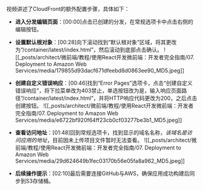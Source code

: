 

视频讲述了CloudFront的额外配置步骤，具体如下：


- **进入分发编辑页面**：[00:00]点击已创建的分发，在常规选项卡中点击右侧的编辑按钮。
- **设置默认根对象**：[00:28]向下滚动找到“默认根对象”区域，将其更改为“/container/latest/index.html”，然后滚动到底部点击确认。
![[_posts/architect/微前端/教程/使用React开发微前端：开发者完全指南/07. Deployment to Amazon Web Services/media/179855d93dacf671dfeebd8d0863ee90_MD5.jpeg]]


- **创建自定义错误响应**：[00:46]找到“Error Pages”选项卡，点击“创建自定义错误响应”，将下拉菜单改为403禁止，单选按钮改为是，输入响应页面路径“/container/latest/index.html”，并将HTTP响应代码更改为200，之后点击创建按钮。
![[_posts/architect/微前端/教程/使用React开发微前端：开发者完全指南/07. Deployment to Amazon Web Services/media/e6722bf920f64ff23cb0cf03277be3b1_MD5.jpeg]]


- **查看访问地址**：[01:48]回到常规选项卡，找到显示的域名名称，*该域名是访问应用的地址*，目前因未上传项目文件暂时无法查看。
![[_posts/architect/微前端/教程/使用React开发微前端：开发者完全指南/07. Deployment to Amazon Web Services/media/29d624649b1fec03170b56e05fa8a962_MD5.jpeg]]


- **后续操作提示**：[02:10]最后需要连接GitHub与AWS，确保应用成功构建后同步到S3存储桶。